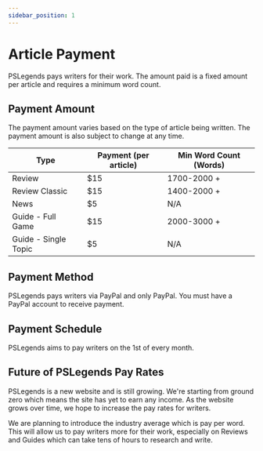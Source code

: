 ```yaml
---
sidebar_position: 1
---
```


# Article Payment

PSLegends pays writers for their work. The amount paid is a fixed amount per article and requires a minimum word count. 

## Payment Amount

The payment amount varies based on the type of article being written. The payment amount is also subject to change at any time.

| Type                 | Payment (per article) | Min Word Count (Words) |
|----------------------|-----------------------|------------------------|
| Review               | $15                   | 1700-2000 +            |
| Review Classic       | $15                   | 1400-2000 +            |
| News                 | $5                    | N/A                    |
| Guide - Full Game    | $15                   | 2000-3000 +            |
| Guide - Single Topic | $5                    | N/A                    |

## Payment Method

PSLegends pays writers via PayPal and only PayPal. You must have a PayPal account to receive payment.

## Payment Schedule

PSLegends aims to pay writers on the 1st of every month. 

## Future of PSLegends Pay Rates

PSLegends is a new website and is still growing. We're starting from ground zero which means the site has yet to earn any income. As the website grows over time, we hope to increase the pay rates for writers.

We are planning to introduce the industry average which is pay per word. This will allow us to pay writers more for their work, especially on Reviews and Guides which can take tens of hours to research and write.
